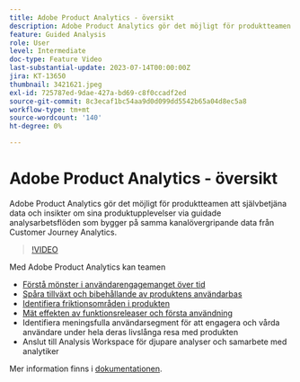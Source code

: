 ```yaml
---
title: Adobe Product Analytics - översikt
description: Adobe Product Analytics gör det möjligt för produktteamen att självbetjäna data och insikter om sina produktupplevelser via guidade analysarbetsflöden som bygger på samma kanalövergripande data från Customer Journey Analytics.
feature: Guided Analysis
role: User
level: Intermediate
doc-type: Feature Video
last-substantial-update: 2023-07-14T00:00:00Z
jira: KT-13650
thumbnail: 3421621.jpeg
exl-id: 725787ed-9dae-427a-bd69-c8f0ccadf2ed
source-git-commit: 8c3ecaf1bc54aa9d0d099dd5542b65a04d8ec5a8
workflow-type: tm+mt
source-wordcount: '140'
ht-degree: 0%

---
```


# Adobe Product Analytics - översikt

Adobe Product Analytics gör det möjligt för produktteamen att självbetjäna data och insikter om sina produktupplevelser via guidade analysarbetsflöden som bygger på samma kanalövergripande data från Customer Journey Analytics.

>[!VIDEO](https://video.tv.adobe.com/v/3432451/?learn=on&captions=swe)

Med Adobe Product Analytics kan teamen

* [Förstå mönster i användarengagemanget över tid](../guided-analysis/trends.md)
* [Spåra tillväxt och bibehållande av produktens användarbas](../guided-analysis/active-growth.md)
* [Identifiera friktionsområden i produkten](../guided-analysis/funnel.md)
* [Mät effekten av funktionsreleaser och första användning](../guided-analysis/release-impact.md)
* Identifiera meningsfulla användarsegment för att engagera och vårda användare under hela deras livslånga resa med produkten
* Anslut till Analysis Workspace för djupare analyser och samarbete med analytiker

Mer information finns i [dokumentationen](https://experienceleague.adobe.com/sv/docs/analytics-platform/using/guided-analysis/overview).

